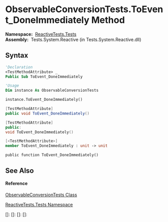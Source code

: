 # ObservableConversionTests.ToEvent\_DoneImmediately Method

**Namespace:**  [ReactiveTests.Tests](ReactiveTests.Tests\ReactiveTests.Tests.md)  
**Assembly:**  Tests.System.Reactive (in Tests.System.Reactive.dll)

## Syntax

```vb
'Declaration
<TestMethodAttribute> _
Public Sub ToEvent_DoneImmediately
```

```vb
'Usage
Dim instance As ObservableConversionTests

instance.ToEvent_DoneImmediately()
```

```csharp
[TestMethodAttribute]
public void ToEvent_DoneImmediately()
```

```c++
[TestMethodAttribute]
public:
void ToEvent_DoneImmediately()
```

```fsharp
[<TestMethodAttribute>]
member ToEvent_DoneImmediately : unit -> unit 
```

```jscript
public function ToEvent_DoneImmediately()
```

## See Also

#### Reference

[ObservableConversionTests Class](ObservableConversionTests\ObservableConversionTests.md)

[ReactiveTests.Tests Namespace](ReactiveTests.Tests\ReactiveTests.Tests.md)

[]: 
[]: 
[]: 
[]: 